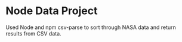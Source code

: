 # Node Data Project

Used Node and npm csv-parse to sort through NASA data and return results from CSV data.

